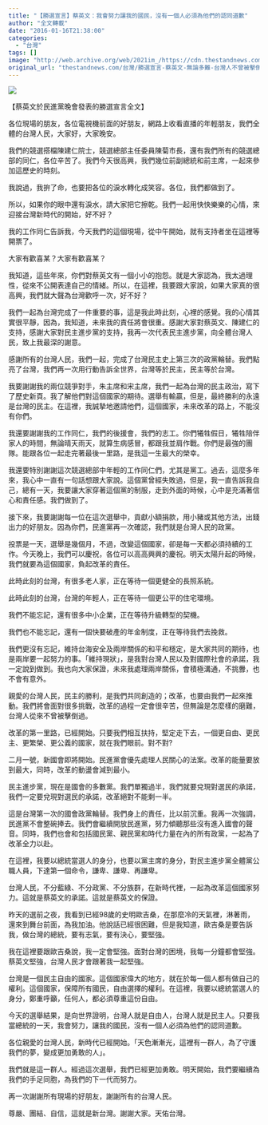 ```yaml
---
title: "【勝選宣言】蔡英文：我會努力讓我的國民，沒有一個人必須為他們的認同道歉"
author: "全文轉載"
date: "2016-01-16T21:38:00"
categories:
  - "台灣"
tags: []
image: "http://web.archive.org/web/2021im_/https://cdn.thestandnews.com/media/photos/cache/tsoi-02_e6hjS_1200x0.png"
original_url: "thestandnews.com/台灣/勝選宣言-蔡英文-無論多難-台灣人不曾被擊倒過"
---
```

![](http://web.archive.org/web/2021im_/https://cdn.thestandnews.com/media/photos/cache/tsoi-02_e6hjS_1200x0.png)

【蔡英文於民進黨晚會發表的勝選宣言全文】

各位現場的朋友，各位電視機前面的好朋友，網路上收看直播的年輕朋友，我們全體的台灣人民，大家好，大家晚安。

我們的競選搭檔陳建仁院士，競選總部主任委員陳菊市長，還有我們所有的競選總部的同仁，各位辛苦了。我們今天很高興，我們幾位前副總統和前主席，一起來參加這歷史的時刻。

我說過，我拚了命，也要把各位的淚水轉化成笑容。各位，我們都做到了。

所以，如果你的眼中還有淚水，請大家把它擦乾。我們一起用快快樂樂的心情，來迎接台灣新時代的開始，好不好？

我的工作同仁告訴我，今天我們的這個現場，從中午開始，就有支持者坐在這裡等開票了。

大家有歡喜某？大家有歡喜某？

我知道，這些年來，你們對蔡英文有一個小小的抱怨。就是大家認為，我太過理性，從來不公開表達自己的情緒。所以，在這裡，我要跟大家說，如果大家真的很高興，我們就大聲為台灣歡呼一次，好不好？

我們一起為台灣完成了一件重要的事，這是我此時此刻，心裡的感覺。我的心情其實很平靜，因為，我知道，未來我的責任將會很重。感謝大家對蔡英文、陳建仁的支持，感謝大家對民主進步黨的支持，我再一次代表民主進步黨，向全體台灣人民，致上我最深的謝意。

感謝所有的台灣人民，我們一起，完成了台灣民主史上第三次的政黨輪替。我們點亮了台灣，我們再一次用行動告訴全世界，台灣等於民主，民主等於台灣。

我要謝謝我的兩位競爭對手，朱主席和宋主席，我們一起為台灣的民主政治，寫下了歷史新頁。我了解他們對這個國家的期待。選舉有輸贏，但是，最終勝利的永遠是台灣的民主。在這裡，我誠摯地邀請他們，這個國家，未來改革的路上，不能沒有你們。

我還要謝謝我的工作同仁，我們的後援會，我們的志工。你們犧牲假日，犧牲陪伴家人的時間，無論晴天雨天，就算生病感冒，都跟我並肩作戰。你們是最強的團隊。能跟各位一起走完著最後一里路，是我這一生最大的榮幸。

我還要特別謝謝這次競選總部中年輕的工作同仁們，尤其是黨工。過去，這麼多年來，我心中一直有一句話想跟大家說。這個黨曾經失敗過，但是，我一直告訴我自己，總有一天，我要讓大家穿著這個黨的制服，走到外面的時候，心中是充滿著信心和責任感。我們做到了。

接下來，我要謝謝每一位在這次選舉中，貢獻小額捐款，用小豬或其他方法，出錢出力的好朋友。因為你們，民進黨再一次確認，我們就是台灣人民的政黨。

投票是一天，選舉是幾個月，不過，改變這個國家，卻是每一天都必須持續的工作。今天晚上，我們可以慶祝，各位可以高高興興的慶祝。明天太陽升起的時候，我們就要為這個國家，負起改革的責任。

此時此刻的台灣，有很多老人家，正在等待一個更健全的長照系統。

此時此刻的台灣，台灣的年輕人，正在等待一個更公平的住宅環境。

我們不能忘記，還有很多中小企業，正在等待升級轉型的契機。

我們也不能忘記，還有一個快要破產的年金制度，正在等待我們去挽救。

我們更沒有忘記，維持台海安全及兩岸關係的和平和穩定，是大家共同的期待，也是兩岸要一起努力的事。「維持現狀」，是我對台灣人民以及對國際社會的承諾，我一定說到做到。我也向大家保證，未來我處理兩岸關係，會積極溝通，不挑釁，也不會有意外。

親愛的台灣人民，民主的勝利，是我們共同創造的；改革，也要由我們一起來推動。我們將會面對很多挑戰，改革的過程一定會很辛苦，但無論是怎麼樣的磨難，台灣人從來不曾被擊倒過。

改革的第一里路，已經開始。只要我們相互扶持，堅定走下去，一個更自由、更民主、更繁榮、更公義的國家，就在我們眼前。對不對?

二月一號，新國會即將開始。民進黨會優先處理人民關心的法案。改革的能量要放到最大，同時，改革的動盪會減到最小。

民主進步黨，現在是國會的多數黨。我們單獨過半，我們就要兌現對選民的承諾，我們一定要兌現對選民的承諾，改革絕對不能剩一半。

這是台灣第一次的國會政黨輪替。我們身上的責任，比以前沉重。我再一次強調，民進黨不會整碗捧去。我們會繼續開放民進黨，努力傾聽那些沒有進入國會的聲音。同時，我們也會和包括國民黨、親民黨和時代力量在內的所有政黨，一起為了改革全力以赴。

在這裡，我要以總統當選人的身分，也要以黨主席的身分，對民主進步黨全體黨公職人員，下達第一個命令，謙卑、謙卑、再謙卑。

台灣人民，不分藍綠、不分政黨、不分族群，在新時代裡，一起為改革這個國家努力。這就是蔡英文的承諾。這就是蔡英文的保證。

昨天的選前之夜，我看到已經98歲的史明歐吉桑，在那麼冷的天氣裡，淋著雨，還來到舞台前面，為我加油。他說話已經很困難，但是我知道，歐吉桑是要告訴我，做台灣的總統，要有志氣，要有決心，要堅強。

我在這裡要跟歐吉桑說，我一定會堅強。面對台灣的困境，我每一分鐘都會堅強。蔡英文堅強，台灣人民才會跟著我一起堅強。

台灣是一個民主自由的國家。這個國家偉大的地方，就在於每一個人都有做自己的權利。這個國家，保障所有國民，自由選擇的權利。在這裡，我要以總統當選人的身分，鄭重呼籲，任何人，都必須尊重這份自由。

今天的選舉結果，是向世界證明，台灣人就是自由人，台灣人就是民主人。只要我當總統的一天，我會努力，讓我的國民，沒有一個人必須為他們的認同道歉。

各位親愛的台灣人民，新時代已經開始。「天色漸漸光，這裡有一群人，為了守護我們的夢，變成更加勇敢的人」。

我們就是這一群人。經過這次選舉，我們已經更加勇敢。明天開始，我們要繼續為我們的手足同胞，為我們的下一代而努力。

再一次謝謝所有現場的好朋友，謝謝所有的台灣人民。

尊嚴、團結、自信，這就是新台灣。謝謝大家。天佑台灣。